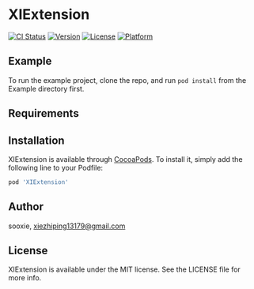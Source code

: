 # XIExtension

[![CI Status](https://img.shields.io/travis/sooxie/XIExtension.svg?style=flat)](https://travis-ci.org/sooxie/XIExtension)
[![Version](https://img.shields.io/cocoapods/v/XIExtension.svg?style=flat)](https://cocoapods.org/pods/XIExtension)
[![License](https://img.shields.io/cocoapods/l/XIExtension.svg?style=flat)](https://cocoapods.org/pods/XIExtension)
[![Platform](https://img.shields.io/cocoapods/p/XIExtension.svg?style=flat)](https://cocoapods.org/pods/XIExtension)

## Example

To run the example project, clone the repo, and run `pod install` from the Example directory first.

## Requirements

## Installation

XIExtension is available through [CocoaPods](https://cocoapods.org). To install
it, simply add the following line to your Podfile:

```ruby
pod 'XIExtension'
```

## Author

sooxie, xiezhiping13179@gmail.com

## License

XIExtension is available under the MIT license. See the LICENSE file for more info.
